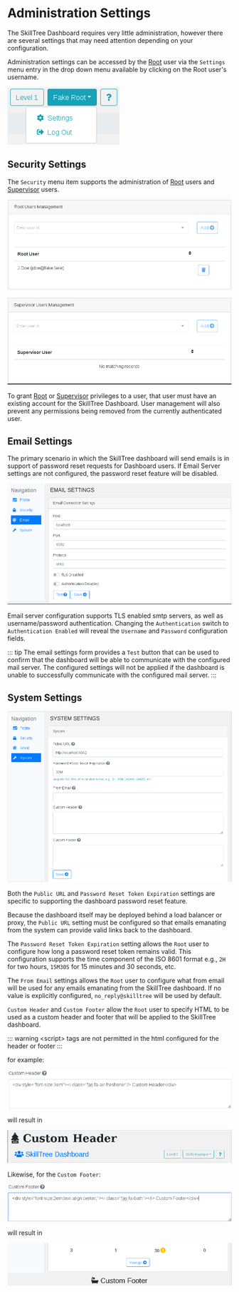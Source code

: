 # Administration Settings

The SkillTree Dashboard requires very little administration, however there are several settings that may need attention depending on your configuration.

Administration settings can be accessed by the [Root](/dashboard/user-guide/users.html#root) user via the ```Settings``` menu entry in the drop down menu available by clicking on the Root user's username.

![Settings Menu](./screenshots/settings_menu_20200804.png)

## Security Settings
The ```Security``` menu item supports the administration of [Root](/dashboard/user-guide/users.html#root) users and [Supervisor](/dashboard/user-guide/users.html#supervisor) users.

![Root User Management](./screenshots/root_users_management.png)

![Supervisor User Management](./screenshots/supervisors_users_management.png)

To grant [Root](/dashboard/user-guide/users.html#root) or [Supervisor](/dashboard/user-guide/users.html#supervisor) privileges to a user, that user must have an existing account for the SkillTree Dashboard. User management will also prevent any permissions being removed from the currently authenticated user.  

## Email Settings
The primary scenario in which the SkillTree dashboard will send emails is in support of password reset requests for Dashboard users. If Email Server settings are not configured, the password reset feature will be disabled.

![Email Settings](./screenshots/email_settings1_20200804.png)

Email server configuration supports TLS enabled smtp servers, as well as username/password authentication. Changing the ```Authentication``` switch to ```Authentication Enabled``` will reveal the ```Username``` and ```Password``` configuration fields.

::: tip
The email settings form provides a ```Test``` button that can be used to confirm that the dashboard will be able to communicate with the configured mail server. The configured settings will not be applied if the dashboard is unable to successfully communicate with the configured mail server.
:::

## System Settings
![System Settings](./screenshots/system_settings_20200804.png)

Both the ```Public URL``` and ```Password Reset Token Expiration``` settings are specific to supporting the dashboard password reset feature.

Because the dashboard itself may be deployed behind a load balancer or proxy, the ```Public URL``` setting must be configured so that emails emanating from the system can provide valid links back to the dashboard.

The ```Password Reset Token Expiration``` setting allows the ```Root``` user to configure how long a password reset token remains valid. This configuration supports the time component of the ISO 8601 format e.g., ```2H``` for two hours, ```15M30S``` for 15 minutes and 30 seconds, etc.

The ```From Email``` settings allows the ```Root``` user to configure what from email will be used for any emails emanating from the SkillTree dashboard. If no value is explicitly configured, ```no_reply@skilltree``` will be used by default.

``Custom Header`` and ```Custom Footer``` allow the ```Root``` user to specify HTML to be used as a custom header and footer that will be applied to the SkillTree dashboard.

::: warning
&lt;script&gt; tags are not permitted in the html configured for the header or footer
:::

for example:

![Custom Header Input](./screenshots/custom_header_input_20200804.png)

will result in

![Custom Header Example](./screenshots/custom_header_20200804.png)

Likewise, for the ```Custom Footer```:

![Custom Footer Input](./screenshots/custom_footer_input_20200804.png)

will result in

![Custom Footer Example](./screenshots/custom_footer_20200804.png) 
  

